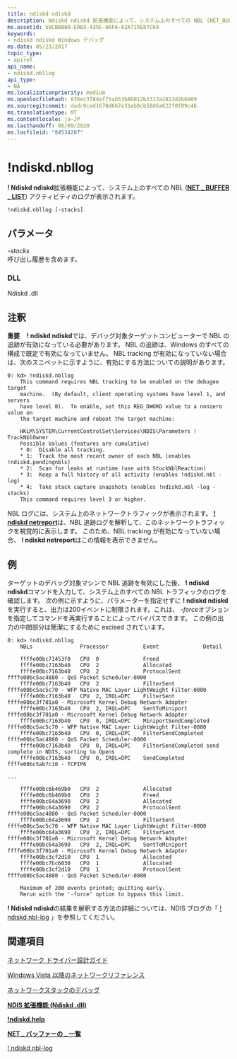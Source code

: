 ```yaml
---
title: ndiskd ndiskd
description: Ndiskd ndiskd 拡張機能によって、システム上のすべての NBL (NET_BUFFER_LIST) アクティビティのログが表示されます。
ms.assetid: 59CB6B60-E0B3-435E-A6F6-82A715E87C69
keywords:
- ndiskd ndiskd Windows デバッグ
ms.date: 05/23/2017
topic_type:
- apiref
api_name:
- ndiskd.nbllog
api_type:
- NA
ms.localizationpriority: medium
ms.openlocfilehash: 836ec3f84eff5ab53b8b012b2313a2813d2b6909
ms.sourcegitcommit: dadc9ced1670d667e31eb0cb58d6a622f0f09c46
ms.translationtype: MT
ms.contentlocale: ja-JP
ms.lasthandoff: 06/09/2020
ms.locfileid: "84534207"
---
```

# <a name="ndiskdnbllog"></a>!ndiskd.nbllog


**! Ndiskd ndiskd**拡張機能によって、システム上のすべての NBL ([**NET \_ BUFFER \_ LIST**](https://docs.microsoft.com/windows-hardware/drivers/network/net-buffer-list-structure)) アクティビティのログが表示されます。

```console
!ndiskd.nbllog [-stacks] 
```

## <a name="span-idparametersspanspan-idparametersspanspan-idparametersspanparameters"></a><span id="Parameters"></span><span id="parameters"></span><span id="PARAMETERS"></span>パラメータ


<span id="_______-stacks______"></span><span id="_______-STACKS______"></span>*-stacks*   
呼び出し履歴を含めます。

### <a name="span-iddllspanspan-iddllspandll"></a><span id="DLL"></span><span id="dll"></span>DLL

Ndiskd .dll

<a name="remarks"></a>注釈
-------

**重要**   
 **! ndiskd ndiskd**では、デバッグ対象ターゲットコンピューターで NBL の追跡が有効になっている必要があります。 NBL の追跡は、Windows のすべての構成で既定で有効になっていません。 NBL tracking が有効になっていない場合は、次のスニペットに示すように、有効にする方法についての説明があります。

```console
0: kd> !ndiskd.nbllog
    This command requires NBL tracking to be enabled on the debugee target
    machine.  (By default, client operating systems have level 1, and servers
    have level 0).  To enable, set this REG_DWORD value to a nonzero value on
    the target machine and reboot the target machine:
    
    HKLM\SYSTEM\CurrentControlSet\Services\NDIS\Parameters ! TrackNblOwner
    Possible Values (features are cumulative)
    * 0:  Disable all tracking.
    * 1:  Track the most recent owner of each NBL (enables !ndiskd.pendingnbls)
    * 2:  Scan for leaks at runtime (use with StuckNblReaction)
    * 3:  Keep a full history of all activity (enables !ndiskd.nbl -log)
    * 4:  Take stack capture snapshots (enables !ndiskd.nbl -log -stacks)
    This command requires level 3 or higher.
```

 

NBL ログには、システム上のネットワークトラフィックが表示されます。 [**! ndiskd netreport**](-ndiskd-netreport.md)は、NBL 追跡ログを解析して、このネットワークトラフィックを視覚的に表示します。 このため、NBL tracking が有効になっていない場合、 **! ndiskd netreport**はこの情報を表示できません。

<a name="examples"></a>例
--------

ターゲットのデバッグ対象マシンで NBL 追跡を有効にした後、 **! ndiskd ndiskd**コマンドを入力して、システム上のすべての NBL トラフィックのログを確認します。 次の例に示すように、パラメーターを指定せずに **! ndiskd ndiskd**を実行すると、出力は200イベントに制限されます。これは、 *-force*オプションを指定してコマンドを再実行することによってバイパスできます。 この例の出力の中間部分は簡潔にするために excised されています。

```console
0: kd> !ndiskd.nbllog
    NBLs               Processor           Event              Detail            
                                                                     
    ffffe00bc71453f0   CPU  0              Freed
    ffffe00bc7163b40   CPU  2              Allocated
    ffffe00bc7163b40   CPU  2              ProtocolSent       ffffe00bc5ac4880 - QoS Packet Scheduler-0000
    ffffe00bc7163b40   CPU  2              FilterSent         ffffe00bc5ac5c70 - WFP Native MAC Layer LightWeight Filter-0000
    ffffe00bc7163b40   CPU  2, IRQL=DPC    FilterSent         ffffe00bc3f701a0 - Microsoft Kernel Debug Network Adapter
    ffffe00bc7163b40   CPU  2, IRQL=DPC    SentToMiniport     ffffe00bc3f701a0 - Microsoft Kernel Debug Network Adapter
    ffffe00bc7163b40   CPU  0, IRQL=DPC    MiniportSendCompleted ffffe00bc5ac5c70 - WFP Native MAC Layer LightWeight Filter-0000
    ffffe00bc7163b40   CPU  0, IRQL=DPC    FilterSendCompleted ffffe00bc5ac4880 - QoS Packet Scheduler-0000
    ffffe00bc7163b40   CPU  0, IRQL=DPC    FilterSendCompleted send complete in NDIS, sorting to Opens
    ffffe00bc7163b40   CPU  0, IRQL=DPC    SendCompleted      ffffe00bc5ab7c10 - TCPIP6

...

    ffffe00bc6b469b0   CPU  2              Allocated
    ffffe00bc6b469b0   CPU  2              Freed
    ffffe00bc64a3690   CPU  2              Allocated
    ffffe00bc64a3690   CPU  2              ProtocolSent       ffffe00bc5ac4880 - QoS Packet Scheduler-0000
    ffffe00bc64a3690   CPU  2              FilterSent         ffffe00bc5ac5c70 - WFP Native MAC Layer LightWeight Filter-0000
    ffffe00bc64a3690   CPU  2, IRQL=DPC    FilterSent         ffffe00bc3f701a0 - Microsoft Kernel Debug Network Adapter
    ffffe00bc64a3690   CPU  2, IRQL=DPC    SentToMiniport     ffffe00bc3f701a0 - Microsoft Kernel Debug Network Adapter
    ffffe00bc3cf2d10   CPU  1              Allocated
    ffffe00bc7bc6030   CPU  1              Allocated
    ffffe00bc3cf2d10   CPU  1              ProtocolSent       ffffe00bc5ac4880 - QoS Packet Scheduler-0000

    Maximum of 200 events printed; quitting early.
    Rerun with the '-force' option to bypass this limit.
```

**! Ndiskd ndiskd**の結果を解釈する方法の詳細については、NDIS ブログの「 [! ndiskd nbl-log](https://docs.microsoft.com/archive/blogs/ndis/ndiskd-nbl-log) 」を参照してください。

## <a name="span-idsee_alsospansee-also"></a><span id="see_also"></span>関連項目

[ネットワーク ドライバー設計ガイド](https://docs.microsoft.com/windows-hardware/drivers/network/index)

[Windows Vista 以降のネットワークリファレンス](https://docs.microsoft.com/windows-hardware/drivers/ddi/_netvista/)

[ネットワークスタックのデバッグ](https://channel9.msdn.com/Shows/Defrag-Tools/Defrag-Tools-175-Debugging-the-Network-Stack)

[**NDIS 拡張機能 (Ndiskd .dll)**](ndis-extensions--ndiskd-dll-.md)

[**!ndiskd.help**](-ndiskd-help.md)

[**NET \_ バッファーの \_ 一覧**](https://docs.microsoft.com/windows-hardware/drivers/network/net-buffer-list-structure)

[! ndiskd nbl-log](https://docs.microsoft.com/archive/blogs/ndis/ndiskd-nbl-log)

 

 






